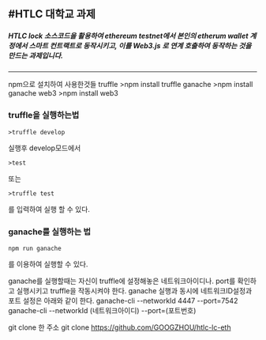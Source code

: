 #HTLC 대학교 과제
-------------------------------------------

##### HTLC lock 소스코드을 활용하여 ethereum testnet에서 본인의 etherum wallet 계정에서 스마트 컨트랙트로 동작시키고, 이를 Web3.js 로 연계 호출하여 동작하는 것을 만드는 과제입니다.
------------------------------

npm으로 설치하여 사용한것들
truffle 
    >npm install truffle
ganache
    >npm install ganache
web3
    >npm install web3

### truffle을 실행하는법

    >truffle develop

실행후 develop모드에서 

    >test

또는

    >truffle test

를 입력하여 실행 할 수 있다.

### ganache를 실행하는 법
    npm run ganache
를 이용하여 실행할 수 있다.

ganache를 실행할때는 자신이 truffle에 설정해놓은 네트워크아이디나.
port를 확인하고 실행시키고 truffle을 작동시켜야 한다.
ganache 실행과 동시에 네트워크ID설정과 포트 설정은 아래와 같이 한다.
    ganache-cli --networkId 4447 --port=7542 
    ganache-cli --networkId (네트워크아이디) --port=(포트번호)



git clone 한 주소
    git clone https://github.com/GOOGZHOU/htlc-lc-eth

